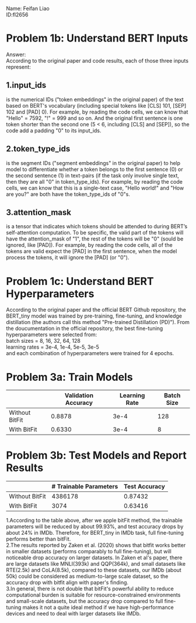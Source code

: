 Name: Feifan Liao  
ID:fl2656

# Problem 1b: Understand BERT Inputs
Answer:  
According to the original paper and code results, each of those three inputs represent:  
## 1.input_ids 
is the numerical IDs ("token embeddings" in the original paper) of the text based on BERT's vocabulary (including special tokens like [CLS] 101, [SEP] 102 and [PAD] 0). For example, by reading the code cells, we can know that "Hello" = 7592, "!" = 999 and so on. And the original first sentence is one token shorter than the second one (5 < 6, including [CLS] and [SEP]), so the code add a padding "0" to its input_ids.
## 2.token_type_ids
is the segment IDs ("segment embeddings" in the original paper) to help model to differentiate whether a token belongs to the first sentence (0) or the second sentence (1) in text-pairs (if the task only involve single text, then they are all "0" in token_type_ids). For example, by reading the code cells, we can know that this is a single-text case, "Hello world!" and "How are you?" are both have the token_type_ids of "0"s.
## 3.attention_mask
is a tensor that indicates which tokens should be attended to during BERT’s self-attention computation. To be specific, the valid part of the tokens will have the attention_mask of "1", the rest of the tokens will be "0" (sould be ignored, like [PAD]). For example, by reading the code cells, all of the tokens are valid expect the [PAD] in the first sentence, when the model process the tokens, it will ignore the [PAD] (or "0").

# Problem 1c: Understand BERT Hyperparameters
According to the original paper and the official BERT Github repository, the BERT_tiny model was trained by pre-training, fine-tuning, and knowledge distillation (the authors call this method "Pre-trained Distillation (PD)"). From the doucumentation in the official repository, the best fine-tuning hyperparameters were selected from:  
batch sizes = 8, 16, 32, 64, 128  
learning rates = 3e-4, 1e-4, 5e-5, 3e-5  
and each combination of hyperparameters were trained for 4 epochs. 

# Problem 3a: Train Models
| | Validation Accuracy | Learning Rate | Batch Size |
|---|---|---|---|
| Without BitFit |0.8878 |3e-4 |128 |
| With BitFit |0.6330 | 3e-4|8 |

# Problem 3b: Test Models and Report Results
| | # Trainable Parameters | Test Accuracy |
|---|---|---|
| Without BitFit |4386178 | 0.87432|
| With BitFit |3074 | 0.63416|

1.According to the table above, after we apple bitFit method, the trainable parameters will be reduced by about 99.93%, and test accuracy drops by about 24% in IMDb. Therefore, for BERT_tiny in IMDb task, full fine-tuning performs better than bitFit.  
2.The results reported by Zaken et al. (2020) shows that bitfit works better in smaller datasets (performs comparably to full fine-tuning), but will noticeable drop accuracy on larger datasets. In Zaken et al's paper, there are large datasets like MNLI(393k) and QQP(364k), and small datasets like RTE(2.5k) and CoLA(8.5k), compared to these datasets, our IMDb (about 50k) could be considered as medium-to-large scale dataset, so the accuracy drop with bitfit align with paper's finding.  
3.In general, there is not double that bitFit's powerful ability to reduce computational burden is suitable for resource-constrained environments and small-scale datasets, but the accuracy drop compared to full fine-tuning makes it not a quite ideal method if we have high-performance devices and need to deal with larger datasets like IMDb.